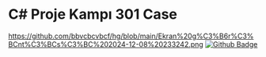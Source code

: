 
# C# Proje Kampı 301 Case
https://github.com/bbvcbcvbcf/hg/blob/main/Ekran%20g%C3%B6r%C3%BCnt%C3%BCs%C3%BC%202024-12-08%20233242.png
[![Github Badge](https://img.shields.io/badge/-Github-000?style=quare&labelColor=blue&logo=Github&logoColor=white&link=link)](https://github.com/emirhannozmen) 
